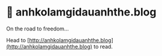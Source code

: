 # 👋 anhkolamgidauanhthe.blog

On the road to freedom...

Head to [http://anhkolamgidauanhthe.blog](http://anhkolamgidauanhthe.blog) to read.
